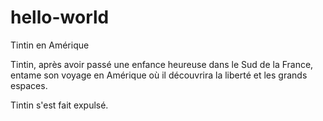 # hello-world
Tintin en Amérique

Tintin, après avoir passé une enfance heureuse dans le Sud de la France, entame son voyage en Amérique où il découvrira la liberté et les grands espaces.

Tintin s'est fait expulsé.
